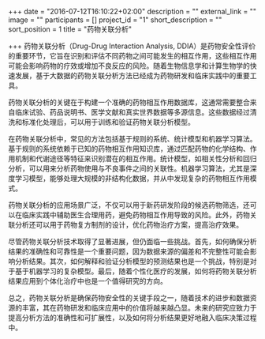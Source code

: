 +++
date = "2016-07-12T16:10:22+02:00"
description = ""
external_link = ""
image = ""
participants = []
project_id = "1"
short_description = ""
sort_position = 1
title = "药物关联分析"

+++
药物关联分析（Drug-Drug Interaction Analysis, DDIA）是药物安全性评价的重要环节，它旨在识别和评估不同药物之间可能发生的相互作用，这些相互作用可能会影响药物的疗效或增加不良反应的风险。随着生物信息学和计算生物学的快速发展，基于大数据的药物关联分析方法已经成为药物研发和临床实践中的重要工具。  

药物关联分析的关键在于构建一个准确的药物相互作用数据库，这通常需要整合来自临床试验、药品说明书、医学文献和真实世界数据等多源信息。这些数据经过清洗和标准化处理后，可以用于训练和验证药物关联分析模型。  

在药物关联分析中，常见的方法包括基于规则的系统、统计模型和机器学习算法。基于规则的系统依赖于已知的药物相互作用知识库，通过匹配药物的化学结构、作用机制和代谢途径等特征来识别潜在的相互作用。统计模型，如相关性分析和回归分析，可以用来分析药物使用与不良事件之间的关联性。机器学习算法，尤其是深度学习模型，能够处理大规模的非结构化数据，并从中发现复杂的药物相互作用模式。  

药物关联分析的应用场景广泛，不仅可以用于新药研发阶段的候选药物筛选，还可以在临床实践中辅助医生合理用药，避免药物相互作用导致的风险。此外，药物关联分析还可以用于药物复方制剂的设计，优化药物治疗方案，提高治疗效果。  

尽管药物关联分析技术取得了显著进展，但仍面临一些挑战。首先，如何确保分析结果的准确性和可靠性是一个重要问题，因为数据来源的偏差和不完整性可能会影响分析结果。其次，如何解释和验证分析模型的预测结果也是一个挑战，特别是对于基于机器学习的复杂模型。最后，随着个性化医疗的发展，如何将药物关联分析结果应用到个体化治疗中也是一个值得研究的方向。  

总之，药物关联分析是确保药物安全性的关键手段之一，随着技术的进步和数据资源的丰富，其在药物研发和临床应用中的价值将越来越凸显。未来的研究应致力于提高分析方法的准确性和可扩展性，以及如何将分析结果更好地融入临床决策过程中。  
